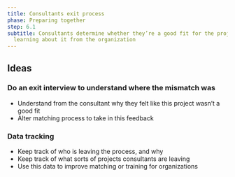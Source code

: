 ```yaml
---
title: Consultants exit process
phase: Preparing together
step: 6.1
subtitle: Consultants determine whether they’re a good fit for the project after
  learning about it from the organization
---
```

## Ideas

### Do an exit interview to understand where the mismatch was

* Understand from the consultant why they felt like this project wasn’t a good fit
* Alter matching process to take in this feedback

### Data tracking

* Keep track of who is leaving the process, and why
* Keep track of what sorts of projects consultants are leaving
* Use this data to improve matching or training for organizations
